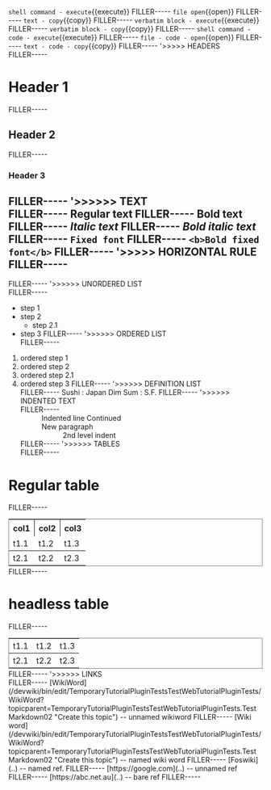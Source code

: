 <style>
.foswikiIndent {
   padding-left: 3em;
}
.foswikiTable {
        border-style:solid;
        border-width:1px;
        margin:2px 0;
}
.foswikiTable td {
        padding:.25em .5em;
        border-style:none none solid none;
        border-width:0 0 1px 0;
}
.foswikiTable th {
        border-style:none none none solid;
        border-width:0 0 0 1px;
        padding:.4em .5em;
}
.foswikiTable th.foswikiFirstCol {
        border-left-style:none;
}
.foswikiTable a:link,
.foswikiTable a:visited {
        text-decoration:underline;
}
.foswikiTable a:hover {
        text-decoration:underline;
}


</style>


`shell command - execute`{{execute}} FILLER----- `file open`{{open}} FILLER----- `text - copy`{{copy}} FILLER----- ```
verbatim block - execute
```{{execute}} FILLER----- ```
verbatim block - copy
```{{copy}} FILLER----- `shell command - code - execute`{{execute}} FILLER----- `file - code - open`{{open}} FILLER----- `text - code - copy`{{copy}} FILLER----- '&gt;&gt;&gt;&gt;&gt; HEADERS<br />
 FILLER-----

# Header 1	

FILLER-----

## Header 2	

FILLER-----

### Header 3	

FILLER----- '&gt;&gt;&gt;&gt;&gt;&gt; TEXT<br />
 FILLER----- Regular text FILLER----- **Bold text** FILLER----- _Italic text_ FILLER----- **_Bold italic text_** FILLER----- `Fixed font` FILLER----- `<b>Bold fixed font</b>` FILLER----- '&gt;&gt;&gt;&gt;&gt; HORIZONTAL RULE<br />
 FILLER-----
----
 FILLER----- '&gt;&gt;&gt;&gt;&gt;&gt; UNORDERED LIST<br />
 FILLER-----
* step 1
* step 2
  * step 2.1
* step 3  FILLER----- '&gt;&gt;&gt;&gt;&gt;&gt; ORDERED LIST<br />
 FILLER-----
1. ordered step 1
1. ordered step 2
  1. ordered step 2.1
1. ordered step 3  FILLER----- '&gt;&gt;&gt;&gt;&gt;&gt; DEFINITION LIST<br />
 FILLER-----
Sushi
:    Japan
Dim Sum
:    S.F. FILLER-----
 '&gt;&gt;&gt;&gt;&gt;&gt; INDENTED TEXT<br />
 FILLER-----<div class="foswikiIndent"> Indented line Continued </div><div class="foswikiIndent"> New paragraph <div class="foswikiIndent"> 2nd level indent </div></div> FILLER----- '&gt;&gt;&gt;&gt;&gt;&gt; TABLES<br />
 FILLER-----

# Regular table	

FILLER-----
<table class="foswikiTable">
<tr class="foswikiTableOdd foswikiTableRowdataBgSorted0 foswikiTableRowdataBg0">
<th class="foswikiTableCol0 foswikiFirstCol"> col1 </th>
<th class="foswikiTableCol1"> col2 </th>
<th class="foswikiTableCol2 foswikiLastCol"> col3 </th>
</tr>
<tr class="foswikiTableEven foswikiTableRowdataBgSorted0 foswikiTableRowdataBg0">
<td class="foswikiTableCol0 foswikiFirstCol"> t1.1 </td>
<td class="foswikiTableCol1"> t1.2 </td>
<td class="foswikiTableCol2 foswikiLastCol"> t1.3 </td>
</tr>
<tr class="foswikiTableOdd foswikiTableRowdataBgSorted1 foswikiTableRowdataBg1">
<td class="foswikiTableCol0 foswikiFirstCol foswikiLast"> t2.1 </td>
<td class="foswikiTableCol1 foswikiLast"> t2.2 </td>
<td class="foswikiTableCol2 foswikiLastCol foswikiLast"> t2.3 </td>
</tr>
</table>
 FILLER-----

# headless table	

FILLER-----
<table class="foswikiTable">
<tr class="foswikiTableOdd foswikiTableRowdataBgSorted0 foswikiTableRowdataBg0">
<td class="foswikiTableCol0 foswikiFirstCol"> t1.1 </td>
<td class="foswikiTableCol1"> t1.2 </td>
<td class="foswikiTableCol2 foswikiLastCol"> t1.3 </td>
</tr>
<tr class="foswikiTableEven foswikiTableRowdataBgSorted1 foswikiTableRowdataBg1">
<td class="foswikiTableCol0 foswikiFirstCol foswikiLast"> t2.1 </td>
<td class="foswikiTableCol1 foswikiLast"> t2.2 </td>
<td class="foswikiTableCol2 foswikiLastCol foswikiLast"> t2.3 </td>
</tr>
</table>
 FILLER----- '&gt;&gt;&gt;&gt;&gt;&gt; LINKS<br />
 FILLER----- [WikiWord](/devwiki/bin/edit/TemporaryTutorialPluginTestsTestWebTutorialPluginTests/WikiWord?topicparent=TemporaryTutorialPluginTestsTestWebTutorialPluginTests.TestMarkdown02 "Create this topic") -- unnamed wikiword FILLER----- [Wiki word](/devwiki/bin/edit/TemporaryTutorialPluginTestsTestWebTutorialPluginTests/WikiWord?topicparent=TemporaryTutorialPluginTestsTestWebTutorialPluginTests.TestMarkdown02 "Create this topic") -- named wiki word FILLER----- [Foswiki](..) -- named ref. FILLER----- [https://google.com](..) -- unnamed ref FILLER----- [https://abc.net.au](..) -- bare ref FILLER-----